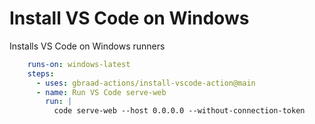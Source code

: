 Install VS Code on Windows
==========================


Installs VS Code on Windows runners

```yaml
    runs-on: windows-latest
    steps:
      - uses: gbraad-actions/install-vscode-action@main
      - name: Run VS Code serve-web
        run: |
          code serve-web --host 0.0.0.0 --without-connection-token
```
